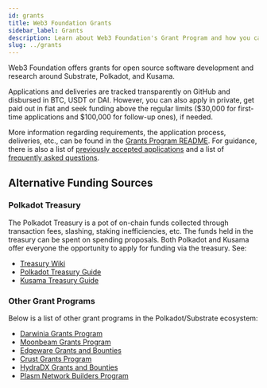 ```yaml
---
id: grants
title: Web3 Foundation Grants
sidebar_label: Grants
description: Learn about Web3 Foundation's Grant Program and how you can benefit from it.
slug: ../grants
---
```


Web3 Foundation offers grants for open source software development and research around Substrate,
Polkadot, and Kusama.

Applications and deliveries are tracked transparently on GitHub and disbursed in BTC, USDT or DAI. However,
you can also apply in private, get paid out in fiat and seek funding above the regular limits ($30,000 for
first-time applications and $100,000 for follow-up ones), if needed.

More information regarding requirements, the application process, deliveries, etc., can be found in the
[Grants Program README](https://github.com/w3f/Open-Grants-Program). For guidance, there is also a list of
[previously accepted applications](https://github.com/w3f/Grants-Program/blob/master/docs/accepted_grant_applications.md)
and a list of [frequently asked questions](https://github.com/w3f/Grants-Program/blob/master/docs/faq.md).

## Alternative Funding Sources

### Polkadot Treasury

The Polkadot Treasury is a pot of on-chain funds collected through transaction fees, slashing,
staking inefficiencies, etc. The funds held in the treasury can be spent on spending proposals. Both
Polkadot and Kusama offer everyone the opportunity to apply for funding via the treasury. See:

- [Treasury Wiki](../learn/learn-treasury.md)
- [Polkadot Treasury Guide](https://docs.google.com/document/d/1IZykdp2cyQavcRyZd_dgNj5DcgxgZR6kAqGdcNARu1w)
- [Kusama Treasury Guide](https://docs.google.com/document/d/1p3UQUjph5t8TVaWnTkfrI5mE-BABnM9Xvtuhdlhl6JE)

### Other Grant Programs

Below is a list of other grant programs in the Polkadot/Substrate ecosystem:

- [Darwinia Grants Program](https://docs.darwinia.network/docs/en/dev-bounty#grant-program)
- [Moonbeam Grants Program](https://moonbeam.network/community/grants/)
- [Edgeware Grants and Bounties](https://github.com/edgeware-builders/construction-projects)
- [Crust Grants Program](https://github.com/crustio/Crust-Grants-Program)
- [HydraDX Grants and Bounties](https://docs.hydradx.io/new_deal)
- [Plasm Network Builders Program](https://github.com/PlasmNetwork/Builders-Program)
